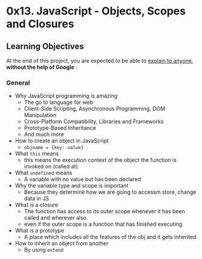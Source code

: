 # 0x13. JavaScript - Objects, Scopes and Closures

## Learning Objectives

At the end of this project, you are expected to be able to [explain to anyone](https://intranet.alxswe.com/rltoken/Eo6JxX0bkDywq4IxT8wRew 'explain to anyone'), **without the help of Google** :

### General

- Why JavaScript programming is amazing
  - The go to language for web
  - Client-Side Scripting, Asynchronous Programming, DOM Manipulation
  - Cross-Platform Compatibility, Libraries and Frameworks
  - Prototype-Based Inheritance
  - And much more
- How to create an object in JavaScript
  - `objname = {key: value}`
- What `this` means
  - this means the execution context of the object the function is invoked on (called at)
- What `undefined` means
  - A variable with no value but has been declared
- Why the variable type and scope is important
  - Because they determine how we are going to accessm store, change data in JS
- What is a closure
  - The function has access to its outer scope whenever it has been called and wherever also.
  - even if the outer scope is a function that has finished executing
- What is a prototype
  - A place which includes all the features of the obj and it gets inherited
- How to inherit an object from another
  - By using `extend`
